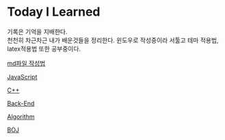 # Today I Learned
기록은 기억을 지배한다.    
천천히 차근차근 내가 배운것들을 정리한다.
윈도우로 작성중이라 서툴고 테마 적용법, latex적용법 또한 공부중이다.

[md파일 작성법](./md/README.md)    

[JavaScript](./JavaScript/README.md)   

[C++](./C++/README.md)    

[Back-End](./Backend/README.md)    

[Algorithm](./Algorithm/README.md)    

[BOJ](./BOJ/README.md)    


